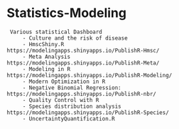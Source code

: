 # Statistics-Modeling

     Various statistical Dashboard                
         - Culture and the risk of disease                  
         - HmscShiny.R                           https://modelingapps.shinyapps.io/PublishR-Hmsc/            
         - Meta Analysis                         https://modelingapps.shinyapps.io/PublishR-Meta/              
         - Modeling in R                         https://modelingapps.shinyapps.io/PublishR-Modeling/               
         - Modern Optimization in R                 
         - Negative Binomial Regression:         https://modelingapps.shinyapps.io/PublishR-nbr/               
         - Quality Control with R                
         - Species distribution analysis         https://modelingapps.shinyapps.io/PublishR-Species/                
         - UncertaintyQuantification.R
